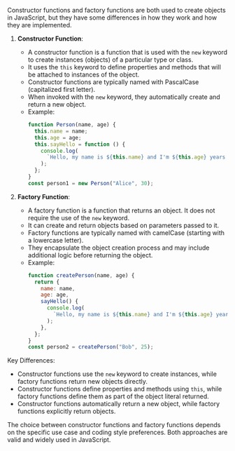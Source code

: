 Constructor functions and factory functions are both used to create objects in JavaScript, but they have some differences in how they work and how they are implemented.

1. **Constructor Function**:

   - A constructor function is a function that is used with the `new` keyword to create instances (objects) of a particular type or class.
   - It uses the `this` keyword to define properties and methods that will be attached to instances of the object.
   - Constructor functions are typically named with PascalCase (capitalized first letter).
   - When invoked with the `new` keyword, they automatically create and return a new object.
   - Example:
     ```javascript
     function Person(name, age) {
       this.name = name;
       this.age = age;
       this.sayHello = function () {
         console.log(
           `Hello, my name is ${this.name} and I'm ${this.age} years old.`
         );
       };
     }
     const person1 = new Person("Alice", 30);
     ```

2. **Factory Function**:
   - A factory function is a function that returns an object. It does not require the use of the `new` keyword.
   - It can create and return objects based on parameters passed to it.
   - Factory functions are typically named with camelCase (starting with a lowercase letter).
   - They encapsulate the object creation process and may include additional logic before returning the object.
   - Example:
     ```javascript
     function createPerson(name, age) {
       return {
         name: name,
         age: age,
         sayHello() {
           console.log(
             `Hello, my name is ${this.name} and I'm ${this.age} years old.`
           );
         },
       };
     }
     const person2 = createPerson("Bob", 25);
     ```

Key Differences:

- Constructor functions use the `new` keyword to create instances, while factory functions return new objects directly.
- Constructor functions define properties and methods using `this`, while factory functions define them as part of the object literal returned.
- Constructor functions automatically return a new object, while factory functions explicitly return objects.

The choice between constructor functions and factory functions depends on the specific use case and coding style preferences. Both approaches are valid and widely used in JavaScript.

